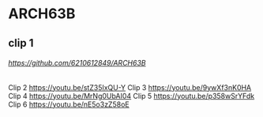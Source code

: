 # ARCH63B
## clip 1 
###### https://github.com/6210612849/ARCH63B
Clip 2 https://youtu.be/stZ35IxQU-Y
Clip 3 https://youtu.be/9ywXf3nK0HA
Clip 4 https://youtu.be/MrNg0UbAI04
Clip 5 https://youtu.be/p358wSrYFdk
Clip 6 https://youtu.be/nE5o3zZ58oE
